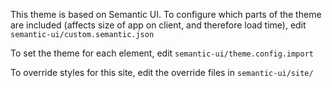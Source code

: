 
This theme is based on Semantic UI. To configure which parts of the theme are included (affects size of app on client, and therefore load time), edit `semantic-ui/custom.semantic.json`

To set the theme for each element, edit `semantic-ui/theme.config.import`

To override styles for this site, edit the override files in `semantic-ui/site/`
